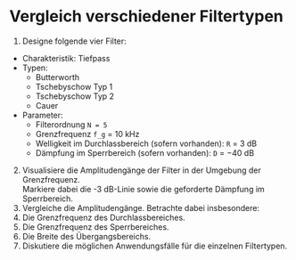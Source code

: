 Vergleich verschiedener Filtertypen
===================================

1. Designe folgende vier Filter:
  * Charakteristik: Tiefpass
  * Typen:
    * Butterworth
    * Tschebyschow Typ 1
    * Tschebyschow Typ 2
    * Cauer
  * Parameter:
    * Filterordnung `N = 5`
    * Grenzfrequenz `f_g` = 10 kHz
    * Welligkeit im Durchlassbereich (sofern vorhanden): `R` = 3 dB
    * Dämpfung im Sperrbereich (sofern vorhanden): `D` = −40 dB
2. Visualisiere die Amplitudengänge der Filter in der Umgebung der Grenzfrequenz.  
Markiere dabei die -3 dB-Linie sowie die geforderte Dämpfung im Sperrbereich.
3. Vergleiche die Amplitudengänge. Betrachte dabei insbesondere:
  1. Die Grenzfrequenz des Durchlassbereiches.
  2. Die Grenzfrequenz des Sperrbereiches.
  3. Die Breite des Übergangsbereichs.
4. Diskutiere die möglichen Anwendungsfälle für die einzelnen Filtertypen.
